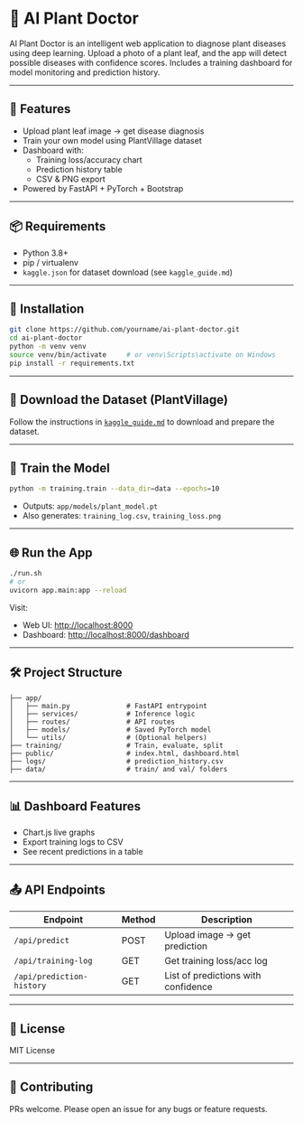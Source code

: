 # 🌿 AI Plant Doctor

AI Plant Doctor is an intelligent web application to diagnose plant diseases using deep learning. Upload a photo of a plant leaf, and the app will detect possible diseases with confidence scores. Includes a training dashboard for model monitoring and prediction history.

---

## 📸 Features

- Upload plant leaf image → get disease diagnosis
- Train your own model using PlantVillage dataset
- Dashboard with:
  - Training loss/accuracy chart
  - Prediction history table
  - CSV & PNG export
- Powered by FastAPI + PyTorch + Bootstrap

---

## 📦 Requirements

- Python 3.8+
- pip / virtualenv
- `kaggle.json` for dataset download (see `kaggle_guide.md`)

---

## 🚀 Installation

```bash
git clone https://github.com/yourname/ai-plant-doctor.git
cd ai-plant-doctor
python -m venv venv
source venv/bin/activate     # or venv\Scripts\activate on Windows
pip install -r requirements.txt
```

---

## 🌱 Download the Dataset (PlantVillage)

Follow the instructions in [`kaggle_guide.md`](kaggle_guide.md) to download and prepare the dataset.

---

## 🧠 Train the Model

```bash
python -m training.train --data_dir=data --epochs=10
```

- Outputs: `app/models/plant_model.pt`
- Also generates: `training_log.csv`, `training_loss.png`

---

## 🌐 Run the App

```bash
./run.sh
# or
uvicorn app.main:app --reload
```

Visit:
- Web UI: [http://localhost:8000](http://localhost:8000)
- Dashboard: [http://localhost:8000/dashboard](http://localhost:8000/dashboard)

---

## 🛠 Project Structure

```
├── app/
│   ├── main.py              # FastAPI entrypoint
│   ├── services/            # Inference logic
│   ├── routes/              # API routes
│   ├── models/              # Saved PyTorch model
│   └── utils/               # (Optional helpers)
├── training/                # Train, evaluate, split
├── public/                  # index.html, dashboard.html
├── logs/                    # prediction_history.csv
├── data/                    # train/ and val/ folders
```

---

## 📊 Dashboard Features

- Chart.js live graphs
- Export training logs to CSV
- See recent predictions in a table

---

## 📤 API Endpoints

| Endpoint             | Method | Description                        |
|----------------------|--------|------------------------------------|
| `/api/predict`       | POST   | Upload image → get prediction      |
| `/api/training-log`  | GET    | Get training loss/acc log          |
| `/api/prediction-history` | GET | List of predictions with confidence |

---

## 📄 License

MIT License

---

## 🤝 Contributing

PRs welcome. Please open an issue for any bugs or feature requests.
```

